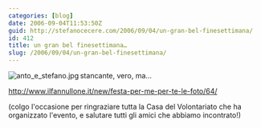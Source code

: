```yaml
---
categories: [blog]
date: 2006-09-04T11:53:50Z
guid: http://stefanocecere.com/2006/09/04/un-gran-bel-finesettimana/
id: 412
title: un gran bel finesettimana…
slug: /2006/09/04/un-gran-bel-finesettimana/
---
```


[<img align="left" alt="anto_e_stefano.jpg" id="image411" title="anto_e_stefano.jpg" src="http://stefanocecere.com/wp-content/uploads/sites/3/2006/09/anto_e_stefano.jpg" />](http://www.ilfannullone.it/new/festa-per-me-per-te-le-foto/64/) stancante, vero, ma…

<http://www.ilfannullone.it/new/festa-per-me-per-te-le-foto/64/>

(colgo l'occasione per ringraziare tutta la Casa del Volontariato che ha organizzato l'evento, e salutare tutti gli amici che abbiamo incontrato!)